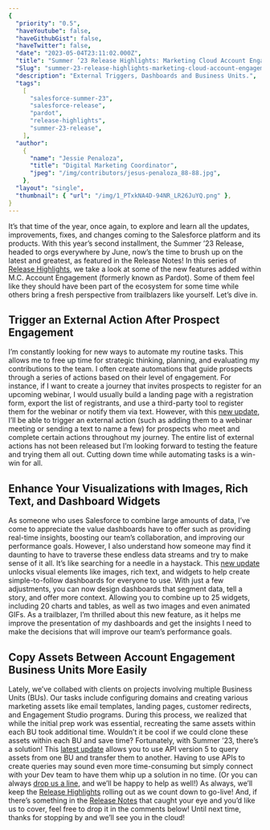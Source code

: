 ```yaml
---
{
  "priority": "0.5",
  "haveYoutube": false,
  "haveGithubGist": false,
  "haveTwitter": false,
  "date": "2023-05-04T23:11:02.000Z",
  "title": "Summer ’23 Release Highlights: Marketing Cloud Account Engagement (Pardot)",
  "Slug": "summer-23-release-highlights-marketing-cloud-account-engagement-pardot",
  "description": "External Triggers, Dashboards and Business Units.",
  "tags":
    [
      "salesforce-summer-23",
      "salesforce-release",
      "pardot",
      "release-highlights",
      "summer-23-release",
    ],
  "author":
    {
      "name": "Jessie Penaloza",
      "title": "Digital Marketing Coordinator",
      "jpeg": "/img/contributors/jesus-penaloza_88-88.jpg",
    },
  "layout": "single",
  "thumbnail": { "url": "/img/1_PTxkNA4D-94NR_LR26JuYQ.png" },
}
---
```


It’s that time of the year, once again, to explore and learn all the updates, improvements, fixes, and changes coming to the Salesforce platform and its products. With this year’s second installment, the Summer ’23 Release, headed to orgs everywhere by June, now’s the time to brush up on the latest and greatest, as featured in the Release Notes!
In this series of [Release Highlights](https://medium.com/creme-de-la-crm/releasehighlights/home), we take a look at some of the new features added within M.C. Account Engagement (formerly known as Pardot). Some of them feel like they should have been part of the ecosystem for some time while others bring a fresh perspective from trailblazers like yourself. Let’s dive in.

## Trigger an External Action After Prospect Engagement

I’m constantly looking for new ways to automate my routine tasks. This allows me to free up time for strategic thinking, planning, and evaluating my contributions to the team. I often create automations that guide prospects through a series of actions based on their level of engagement. For instance, if I want to create a journey that invites prospects to register for an upcoming webinar, I would usually build a landing page with a registration form, export the list of registrants, and use a third-party tool to register them for the webinar or notify them via text. However, with this [new update](https://help.salesforce.com/s/articleView?language=en_US&id=release-notes.rn_mcae_external_actions_completion_actions.htm&release=244&type=5), I’ll be able to trigger an external action (such as adding them to a webinar meeting or sending a text to name a few) for prospects who meet and complete certain actions throughout my journey. The entire list of external actions has not been released but I’m looking forward to testing the feature and trying them all out. Cutting down time while automating tasks is a win-win for all.

## Enhance Your Visualizations with Images, Rich Text, and Dashboard Widgets

As someone who uses Salesforce to combine large amounts of data, I’ve come to appreciate the value dashboards have to offer such as providing real-time insights, boosting our team’s collaboration, and improving our performance goals. However, I also understand how someone may find it daunting to have to traverse these endless data streams and try to make sense of it all. It’s like searching for a needle in a haystack. This [new update](https://medium.com/r?url=https%3A%2F%2Fhelp.salesforce.com%2Fs%2FarticleView%3Fid%3Drelease-notes.rn_rd_dashboards_enhanced_widgets.htm%26release%3D244%26type%3D5) unlocks visual elements like images, rich text, and widgets to help create simple-to-follow dashboards for everyone to use. With just a few adjustments, you can now design dashboards that segment data, tell a story, and offer more context. Allowing you to combine up to 25 widgets, including 20 charts and tables, as well as two images and even animated GIFs. As a trailblazer, I’m thrilled about this new feature, as it helps me improve the presentation of my dashboards and get the insights I need to make the decisions that will improve our team’s performance goals.

## Copy Assets Between Account Engagement Business Units More Easily

Lately, we’ve collabed with clients on projects involving multiple Business Units (BUs). Our tasks include configuring domains and creating various marketing assets like email templates, landing pages, customer redirects, and Engagement Studio programs. During this process, we realized that while the initial prep work was essential, recreating the same assets within each BU took additional time. Wouldn’t it be cool if we could clone these assets within each BU and save time? Fortunately, with Summer ’23, there’s a solution! This [latest update](https://medium.com/r?url=https%3A%2F%2Fhelp.salesforce.com%2Fs%2FarticleView%3Fid%3Drelease-notes.rn_mcae_copy_account_engagement_business_unit_assets_with_flow.htm%26release%3D244%26type%3D5) allows you to use API version 5 to query assets from one BU and transfer them to another. Having to use APIs to create queries may sound even more time-consuming but simply connect with your Dev team to have them whip up a solution in no time. (Or you can always [drop us a line](https://appexchange.salesforce.com/appxConsultingListingDetail?listingId=a0N30000001gF9jEAE), and we’ll be happy to help as well!)
As always, we’ll keep the [Release Highlights](https://medium.com/creme-de-la-crm/releasehighlights/home) rolling out as we count down to go-live! And, if there’s something in the [Release Notes](https://help.salesforce.com/s/articleView?id=release-notes.salesforce_release_notes.htm&release=244&type=5) that caught your eye and you’d like us to cover, feel free to drop it in the comments below!
Until next time, thanks for stopping by and we’ll see you in the cloud!
